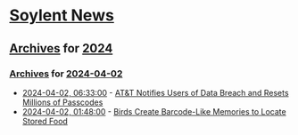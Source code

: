 # [Soylent News](../../../README.md)

## [Archives](../../index.md) for [2024](../index.md)

### [Archives](../../index.md) for [2024-04-02](index.md)

* [2024-04-02, 06:33:00](https://soylentnews.org/article.pl?sid=24/04/01/1744227&from=rss) - [AT&T Notifies Users of Data Breach and Resets Millions of Passcodes](https://soylentnews.org/article.pl?sid=24/04/01/1744227&from=rss)
* [2024-04-02, 01:48:00](https://soylentnews.org/article.pl?sid=24/04/01/019203&from=rss) - [Birds Create Barcode-Like Memories to Locate Stored Food](https://soylentnews.org/article.pl?sid=24/04/01/019203&from=rss)
